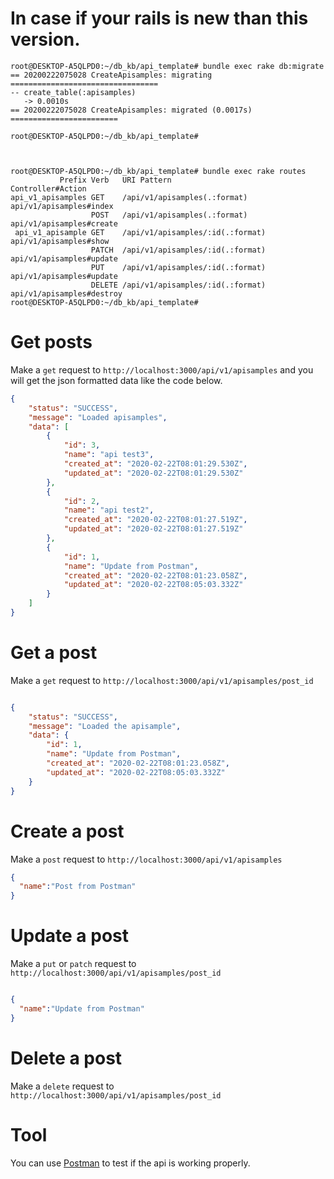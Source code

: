 # In case if your rails is new than this version.


```
root@DESKTOP-A5QLPD0:~/db_kb/api_template# bundle exec rake db:migrate
== 20200222075028 CreateApisamples: migrating =================================
-- create_table(:apisamples)
   -> 0.0010s
== 20200222075028 CreateApisamples: migrated (0.0017s) ========================

root@DESKTOP-A5QLPD0:~/db_kb/api_template#



root@DESKTOP-A5QLPD0:~/db_kb/api_template# bundle exec rake routes
           Prefix Verb   URI Pattern                      Controller#Action
api_v1_apisamples GET    /api/v1/apisamples(.:format)     api/v1/apisamples#index
                  POST   /api/v1/apisamples(.:format)     api/v1/apisamples#create
 api_v1_apisample GET    /api/v1/apisamples/:id(.:format) api/v1/apisamples#show
                  PATCH  /api/v1/apisamples/:id(.:format) api/v1/apisamples#update
                  PUT    /api/v1/apisamples/:id(.:format) api/v1/apisamples#update
                  DELETE /api/v1/apisamples/:id(.:format) api/v1/apisamples#destroy
root@DESKTOP-A5QLPD0:~/db_kb/api_template#
```

# Get posts

Make a `get` request to `http://localhost:3000/api/v1/apisamples` and you will get the json formatted data like the code below.

```json
{
    "status": "SUCCESS",
    "message": "Loaded apisamples",
    "data": [
        {
            "id": 3,
            "name": "api test3",
            "created_at": "2020-02-22T08:01:29.530Z",
            "updated_at": "2020-02-22T08:01:29.530Z"
        },
        {
            "id": 2,
            "name": "api test2",
            "created_at": "2020-02-22T08:01:27.519Z",
            "updated_at": "2020-02-22T08:01:27.519Z"
        },
        {
            "id": 1,
            "name": "Update from Postman",
            "created_at": "2020-02-22T08:01:23.058Z",
            "updated_at": "2020-02-22T08:05:03.332Z"
        }
    ]
}
```

# Get a post
Make a `get` request to `http://localhost:3000/api/v1/apisamples/post_id`

```json

{
    "status": "SUCCESS",
    "message": "Loaded the apisample",
    "data": {
        "id": 1,
        "name": "Update from Postman",
        "created_at": "2020-02-22T08:01:23.058Z",
        "updated_at": "2020-02-22T08:05:03.332Z"
    }
}

```


# Create a post
Make a `post` request to `http://localhost:3000/api/v1/apisamples`

```json
{
  "name":"Post from Postman"
}

```

# Update a post
Make a `put` or `patch` request to `http://localhost:3000/api/v1/apisamples/post_id` 

```json

{
  "name":"Update from Postman"
}

```

# Delete a post
Make a `delete` request to `http://localhost:3000/api/v1/apisamples/post_id`



# Tool
You can use [Postman](https://www.getpostman.com/) to test if the api is working properly.


